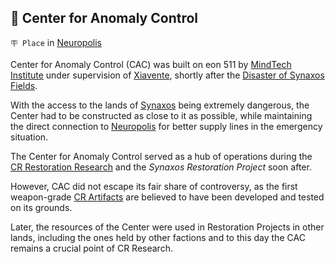 ## 🏢 Center for Anomaly Control

`🪧 Place` in [Neuropolis](<https://zeithalt.github.io/r/neuropolis.html>)

Center for Anomaly Control (CAC) was built on eon 511 by [MindTech Institute](<https://zeithalt.github.io/r/mindtech_institute.html>) under supervision of [Xiavente](<https://zeithalt.github.io/r/xiavente.html>), shortly after the [Disaster of Synaxos Fields](<https://zeithalt.github.io/t/#eon0508>).

With the access to the lands of [Synaxos](<https://zeithalt.github.io/r/synaxos_fields.html>) being extremely dangerous, the Center had to be constructed as close to it as possible, while maintaining the direct connection to [Neuropolis](<https://zeithalt.github.io/r/neuropolis.html>) for better supply lines in the emergency situation.

The Center for Anomaly Control served as a hub of operations during the [CR Restoration Research](<https://zeithalt.github.io/r/cr_restoration_project.html>) and the _Synaxos Restoration Project_ soon after.

However, CAC did not escape its fair share of controversy, as the first weapon-grade [CR Artifacts](<https://zeithalt.github.io/r/cr_artefacts.html>) are believed to have been developed and tested on its grounds.

Later, the resources of the Center were used in Restoration Projects in other lands, including the ones held by other factions and to this day the CAC remains a crucial point of CR Research.

<!---
keywords:  neuropolis, synaxos fields
aliases: 
-->